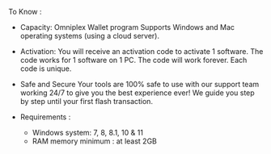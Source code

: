 To Know : 

- Capacity: Omniplex Wallet program Supports Windows and Mac operating systems (using a cloud server).

- Activation: You will receive an activation code to activate 1 software. The code works for 1 software on 1 PC. The code will work forever. Each code is unique.

- Safe and Secure Your tools are 100% safe to use with our support team working 24/7 to give you the best experience ever! We guide you step by step until your first flash transaction.

- Requirements :  
	* Windows system: 7, 8, 8.1, 10 & 11 
	* RAM memory minimum : at least 2GB 
